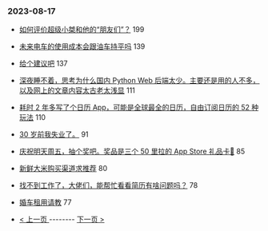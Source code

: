 ### 2023-08-17 
- [如何评价超级小桀和他的“朋友们”？](https://www.v2ex.com/t/965958) 199
- [未来电车的使用成本会跟油车持平吗](https://www.v2ex.com/t/965961) 139
- [给个建议吧](https://www.v2ex.com/t/966058) 137
- [深夜睡不着，思考为什么国内 Python Web 后端太少。主要还是用的人不多，以及网上的文章内容太古老太浅显](https://www.v2ex.com/t/965956) 111
- [耗时 2 年多写了个日历 App，可能是全球最全的日历，自由订阅日历的 52 种玩法](https://www.v2ex.com/t/966033) 110
- [30 岁前我失业了。](https://www.v2ex.com/t/966116) 91
- [庆祝明天周五，抽个奖吧。奖品是三个 50 里拉的 App Store 礼品卡🎉](https://www.v2ex.com/t/966094) 85
- [新鲜大米购买渠道求推荐](https://www.v2ex.com/t/965891) 80
- [找不到工作了，大佬们，能帮忙看看简历有啥问题吗？](https://www.v2ex.com/t/966032) 78
- [婚车租用请教](https://www.v2ex.com/t/965971) 77 

- [ < 上一页 ](https://github.com/able8/v2ex-hot-record/blob/master/2023-08-16.md) -------- [ 下一页 > ](https://github.com/able8/v2ex-hot-record/blob/master/2023-08-18.md)
